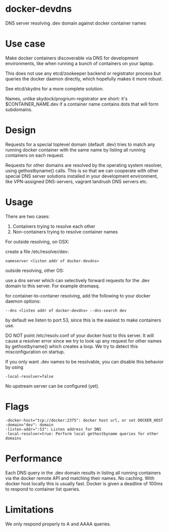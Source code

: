 # docker-devdns

DNS server resolving .dev domain against docker container names

# Use case

Make docker containers discoverable via DNS for development environments,
like when running a bunch of containers on your laptop.

This does not use any etcd/zookeeper backend or registrator process but queries 
the docker daemon directly, which hopefully makes it more robust.

See etcd/skydns for a more complete solution. 

Names, unlike skydock/progrium-registrator are short: it's $CONTAINER_NAME.dev
if a container name contains dots that will form subdomains.

# Design

Requests for a special toplevel domain (default .dev) tries to match any 
running docker container with the same name by listing all running containers 
on each request.

Requests for other domains are resolved by the operating system resolver,
using gethostbyname() calls. This is so that we can cooperate with other
special DNS server solutions installed in your development environment, 
like VPN-assigned DNS-servers, vagrant landrush DNS servers etc.


# Usage

There are two cases:

1. Containers trying to resolve each other
2. Non-containers trying to resolve container names

For outside resolving, on OSX:

create a file /etc/resolver/dev:

    nameserver <listen addr of docker-devdns>
    
outside resolving, other OS:

use a dns server which can selectively forward
requests for the .dev domain to this server. For example
dnsmasq.
 
for container-to-contaner resolving, add the following to your docker 
daemon options:

    --dns <listen addr of docker-devdns> --dns-search dev
    
by default we listen to port 53, since this is the easiest
to make containers use.


DO NOT point /etc/resolv.conf of your docker host to this server.
It will cause a resolver error since we try to look up any request for
other names by gethostbyname() which creates a loop. We try to detect
this misconfiguration on startup.

If you only want .dev names to be resolvable, you can disable this 
behavior by using

    -local-resolver=false
   
No upstream server can be configured (yet).


# Flags

    -docker-host="tcp://docker:2375": docker host url, or set DOCKER_HOST
    -domain="dev": domain
    -listen-addr=":53": Listen address for DNS
    -local-resolver=true: Perform local gethostbyname queries for other domains


# Performance

Each DNS query in the .dev domain results in listing all running containers
via the docker remote API and matching their names. No caching. With docker 
host locally this is usually fast. Docker is given a deadline of 100ms to 
respond to container list queries.
    
# Limitations

We only respond properly to A and AAAA queries.